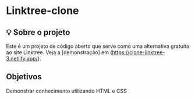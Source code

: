 # Linktree-clone
## 💡 Sobre o projeto

Este é um projeto de código aberto que serve como uma alternativa gratuita ao site Linktree. Veja a [demonstração] em (https://clone-linktree-3.netlify.app/).

## Objetivos

Demonstrar conhecimento utilizando HTML e CSS
